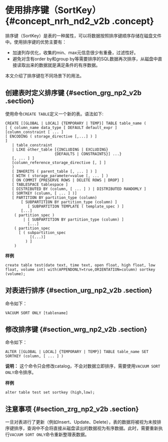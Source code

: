 # 使用排序键（SortKey） {#concept_nrh_nd2_v2b .concept}

排序键（SortKey）是表的一种属性，可以将数据按照排序键顺序存储在磁盘文件中。使用排序键的优势主要有：

-   加速列存优化，收集的min、max元信息很少有重叠，过滤性好。
-   避免对含有order by和group by等需要排序的SQL数据再次排序，从磁盘中直接读取出来的数据就是满足条件的有序数据。

本文介绍了排序键在不同场景下的用法。

## 创建表时定义排序键 {#section_grg_np2_v2b .section}

使用命令`CREATE TABLE`定义一个新的表。语法如下:

```
CREATE [[GLOBAL | LOCAL] {TEMPORARY | TEMP}] TABLE table_name (
[ { column_name data_type [ DEFAULT default_expr ]     [column_constraint [ ... ]
[ ENCODING ( storage_directive [,...] ) ]
]
   | table_constraint
   | LIKE other_table [{INCLUDING | EXCLUDING}
                      {DEFAULTS | CONSTRAINTS}] ...}
   [, ... ] ]
   [column_reference_storage_directive [, ] ]
   )
   [ INHERITS ( parent_table [, ... ] ) ]
   [ WITH ( storage_parameter=value [, ... ] )
   [ ON COMMIT {PRESERVE ROWS | DELETE ROWS | DROP} ]
   [ TABLESPACE tablespace ]
   [ DISTRIBUTED BY (column, [ ... ] ) | DISTRIBUTED RANDOMLY ]
   [ SORTKEY (column, [ ... ] )]
   [ PARTITION BY partition_type (column)
       [ SUBPARTITION BY partition_type (column) ]
          [ SUBPARTITION TEMPLATE ( template_spec ) ]
       [...]
    ( partition_spec )
        | [ SUBPARTITION BY partition_type (column) ]
          [...]
    ( partition_spec
      [ ( subpartition_spec
           [(...)]
         ) ]
    )
```

**样例**

```
create table test(date text, time text, open float, high float, low float, volume int) with(APPENDONLY=true,ORIENTATION=column) sortkey (volume);
```

## 对表进行排序 {#section_urg_np2_v2b .section}

命令如下：

```
VACUUM SORT ONLY [tablename]
```

## 修改排序键 {#section_wrg_np2_v2b .section}

命令如下：

```
ALTER [[GLOBAL | LOCAL] {TEMPORARY | TEMP}] TABLE table_name SET SORTKEY (column, [ ... ] )
```

**说明：** 这个命令只会修改catalog，不会对数据立即排序，需要使用`VACUUM SORT ONLY`命令排序。

**样例**

```
alter table test set sortkey (high,low);
```

## 注意事项 {#section_zrg_np2_v2b .section}

一旦对表进行了更新（例如Insert、Update、Delete），表的数据将被视为未按排序键排序，查询中不会将直接从磁盘读出的数据视为有序数据。此时，需要重新执行`VACUUM SORT ONLY`命令重新整理表数据。


